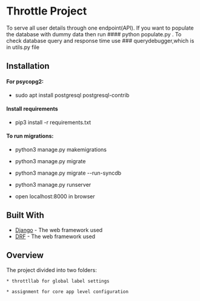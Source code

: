 # Throttle Project

To serve all user details through one endpoint(API). If you want to populate the database with dummy data then run #### python populate.py . To check database query and response time use ### querydebugger,which is in utils.py file

## Installation

#### For psycopg2:

* sudo apt install postgresql postgresql-contrib

#### Install requirements

* pip3 install -r requirements.txt

#### To run migrations:

* python3 manage.py makemigrations

* python3 manage.py migrate

* python3 manage.py migrate --run-syncdb


* python3 manage.py runserver
* open localhost:8000 in browser

## Built With

* [Django](https://www.djangoproject.com/) - The web framework used
* [DRF](https://www.django-rest-framework.org/) - The web framework used



## Overview

The project divided into two folders:
```
* throttllab for global label settings

* assignment for core app level configuration
```





